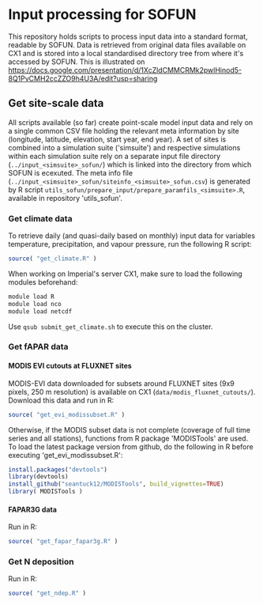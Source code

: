 # Input processing for SOFUN

This repository holds scripts to process input data into a standard format, readable by SOFUN. Data is retrieved from original data files available on CX1 and is stored into a local standardised directory tree from where it's accessed by SOFUN. This is illustrated on https://docs.google.com/presentation/d/1XcZldCMMCRMk2pwlHinod5-8Q1PvCMH2ccZZO9h4U3A/edit?usp=sharing

## Get site-scale data

All scripts available (so far) create point-scale model input data and rely on a single common CSV file holding the relevant meta information by site (longitude, latitude, elevation, start year, end year). A set of sites is combined into a simulation suite ('simsuite') and respective simulations within each simulation suite rely on a separate input file directory (`../input_<simsuite>_sofun/`) which is linked into the directory from which SOFUN is ecexuted. The meta info file (`../input_<simsuite>_sofun/siteinfo_<simsuite>_sofun.csv`) is generated by R script `utils_sofun/prepare_input/prepare_paramfils_<simsuite>.R`, available in repository 'utils_sofun'.

### Get climate data
To retrieve daily (and quasi-daily based on monthly) input data for variables temperature, precipitation, and vapour pressure, run the following R script:
```R
source( "get_climate.R" )
```
When working on Imperial's server CX1, make sure to load the following modules beforehand:
```sh
module load R
module load nco
module load netcdf
```
Use `qsub submit_get_climate.sh` to execute this on the cluster.

### Get fAPAR data
#### MODIS EVI cutouts at FLUXNET sites
MODIS-EVI data downloaded for subsets around FLUXNET sites (9x9 pixels, 250 m resolution) is available on CX1 (`data/modis_fluxnet_cutouts/`). Download this data and run in R:
```R
source( "get_evi_modissubset.R" )
```
Otherwise, if the MODIS subset data is not complete (coverage of full time series and all stations), functions from R package 'MODISTools' are used. To load the latest package version from github, do the following in R before executing 'get_evi_modissubset.R':
```R
install.packages("devtools")
library(devtools)
install_github("seantuck12/MODISTools", build_vignettes=TRUE)
library( MODISTools )
```

#### FAPAR3G data
Run in R:
```R
source( "get_fapar_fapar3g.R" )
```


### Get N deposition
Run in R:
```R
source( "get_ndep.R" )
```
